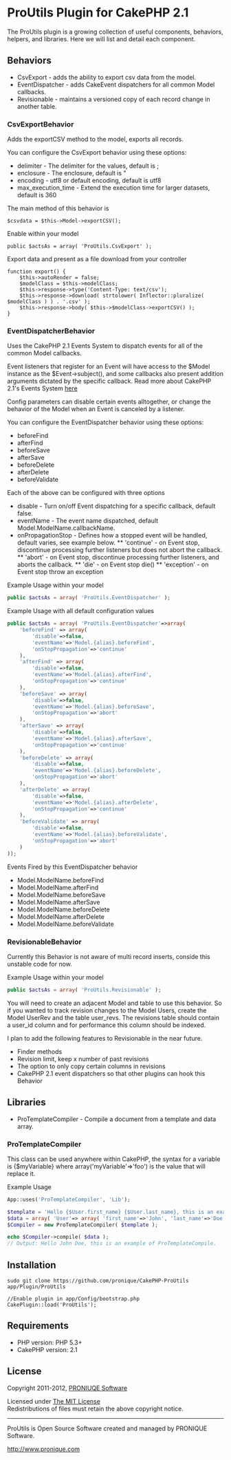 # ProUtils Plugin for CakePHP 2.1 #

The ProUtils plugin is a growing collection of useful components, behaviors, helpers, and libraries. Here we will list and detail each component.

## Behaviors

* CsvExport        - adds the ability to export csv data from the model.
* EventDispatcher        - adds CakeEvent dispatchers for all common Model callbacks.
* Revisionable        - maintains a versioned copy of each record change in another table.

### CsvExportBehavior ###

Adds the exportCSV method to the model, exports all records.

You can configure the CsvExport behavior using these options:

* delimiter - The delimiter for the values, default is ;
* enclosure - The enclosure, default is "
* encoding - utf8 or default encoding, default is utf8
* max_execution_time - Extend the execution time for larger datasets, default is 360

The main method of this behavior is
    
    $csvdata = $this->Model->exportCSV();

Enable within your model
    
    public $actsAs = array( 'ProUtils.CsvExport' );

Export data and present as a file download from your controller

    function export() {
        $this->autoRender = false;
        $modelClass = $this->modelClass;
        $this->response->type('Content-Type: text/csv');
        $this->response->download( strtolower( Inflector::pluralize( $modelClass ) ) . '.csv' );
        $this->response->body( $this->$modelClass->exportCSV() );
    }
    
### EventDispatcherBehavior ###

Uses the CakePHP 2.1 Events System to dispatch events for all of the
common Model callbacks.
 
Event listeners that register for an Event will have access to the
$Model instance as the $Event->subject(), and some callbacks also 
present addition arguments dictated by the specific callback. Read
more about CakePHP 2.1's Events System [here](http://book.cakephp.org/2.0/en/core-libraries/events.html)

Config parameters can disable certain events alltogether, or change the
behavior of the Model when an Event is canceled by a listener. 

You can configure the EventDispatcher behavior using these options:

* beforeFind
* afterFind
* beforeSave
* afterSave
* beforeDelete
* afterDelete
* beforeValidate

Each of the above can be configured with three options

* disable - Turn on/off Event dispatching for a specific callback, default false.
* eventName - The event name dispatched, default Model.ModelName.callbackName.
* onPropagationStop - Defines how a stopped event will be handled, default varies, see example below.
** 'continue' - on Event stop, discontinue processing further listeners but does not abort the callback.
** 'abort' - on Event stop, discontinue processing further listeners, and aborts the callback.
** 'die' - on Event stop die()
** 'exception' - on Event stop throw an exception

Example Usage within your model
    
```php
public $actsAs = array( 'ProUtils.EventDispatcher' );
```

Example Usage with all default configuration values

```php
public $actsAs = array( 'ProUtils.EventDispatcher'=>array(
    'beforeFind' => array(
        'disable'=>false,
        'eventName'=>'Model.{alias}.beforeFind',
        'onStopPropagation'=>'continue'
    ),
    'afterFind' => array(
        'disable'=>false,
        'eventName'=>'Model.{alias}.afterFind',
        'onStopPropagation'=>'continue'
    ),
    'beforeSave' => array(
        'disable'=>false,
        'eventName'=>'Model.{alias}.beforeSave',
        'onStopPropagation'=>'abort'
    ),
    'afterSave' => array(
        'disable'=>false,
        'eventName'=>'Model.{alias}.afterSave',
        'onStopPropagation'=>'continue'
    ),
    'beforeDelete' => array(
        'disable'=>false,
        'eventName'=>'Model.{alias}.beforeDelete',
        'onStopPropagation'=>'abort'
    ),
    'afterDelete' => array(
        'disable'=>false,
        'eventName'=>'Model.{alias}.afterDelete',
        'onStopPropagation'=>'continue'
    ),
    'beforeValidate' => array(
        'disable'=>false,
        'eventName'=>'Model.{alias}.beforeValidate',
        'onStopPropagation'=>'abort'
    )
));
```
    
Events Fired by this EventDispatcher behavior          

* Model.ModelName.beforeFind
* Model.ModelName.afterFind
* Model.ModelName.beforeSave
* Model.ModelName.afterSave
* Model.ModelName.beforeDelete
* Model.ModelName.afterDelete
* Model.ModelName.beforeValidate

### RevisionableBehavior ###

Currently this Behavior is not aware of multi record inserts, conside this unstable code for now.

Example Usage within your model
    
```php
public $actsAs = array( 'ProUtils.Revisionable' );
```

You will need to create an adjacent Model and table to use this behavior.  So
if you wanted to track revision changes to the Model Users, create the Model
UserRev and the table user_revs.  The revisions table should contain a user_id
column and for performance this column should be indexed.

I plan to add the following features to Revisionable in the near future.

* Finder methods
* Revision limit, keep x number of past revisions
* The option to only copy certain columns in revisions
* CakePHP 2.1 event dispatchers so that other plugins can hook this Behavior

## Libraries ##

* ProTemplateCompiler       - Compile a document from a template and data array.

### ProTemplateCompiler ###

This class can be used anywhere within CakePHP, the syntax for a variable is 
{$myVariable} where array('myVariable'=>'foo') is the value that will replace it. 

Example Usage

```php
App::uses('ProTemplateCompiler', 'Lib');

$template = 'Hello {$User.first_name} {$User.last_name}, this is an example of ProTemplateCompile.';
$data = array( 'User'=> array( 'first_name'=>'John', 'last_name'=>'Doe' ) ;    
$Compiler = new ProTemplateCompiler( $template );

echo $Compiler->compile( $data );
// Output: Hello John Doe, this is an example of ProTemplateCompile.
``` 
## Installation ##

    sudo git clone https://github.com/pronique/CakePHP-ProUtils app/Plugin/ProUtils
    
    //Enable plugin in app/Config/bootstrap.php
    CakePlugin::load('ProUtils');
    
## Requirements ##

* PHP version: PHP 5.3+
* CakePHP version: 2.1

## License ##

Copyright 2011-2012, [PRONIUQE Software](http://pronique.com)

Licensed under [The MIT License](http://www.opensource.org/licenses/mit-license.php)<br/>
Redistributions of files must retain the above copyright notice.

--------------------------------------------------------------------------
ProUtils is Open Source Software created and managed by PRONIQUE Software.

http://www.pronique.com
